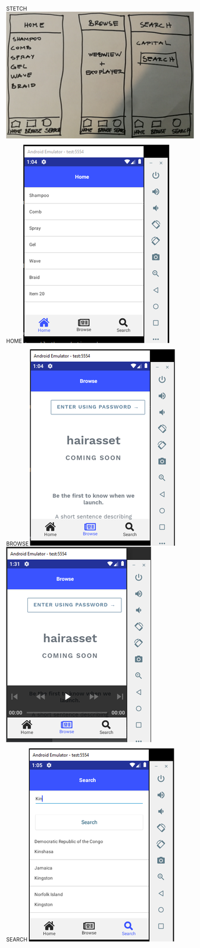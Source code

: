 STETCH
![](a5.png)

HOME
![](a1.png)

BROWSE
![image](a2.png) ![image](a4.png)

SEARCH
![image](a3.png)
